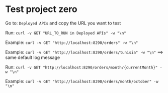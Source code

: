 # Test project zero

Go to: `Deployed APIs` and copy the URL you want to test

Run: `curl -v GET "URL_TO_RUN in Deployed APIs" -w "\n"`

Example: `curl -v GET "http://localhost:8290/orders" -w "\n"`

Example: `curl -v GET "http://localhost:8290/orders/tunisia" -w "\n"` ==> same default log message

Run: `curl -v GET "http://localhost:8290/orders/month/{currentMonth}" -w "\n"`

Example: `curl -v GET "http://localhost:8290/orders/month/october" -w "\n"`
